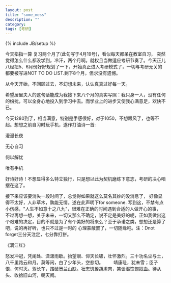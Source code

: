 ```yaml
---
layout: post
title: "some_mess"
description: ""
category: 
tags: [考研]
---
```

{% include JB/setup %}


今天掐指一算 复习两个月了(此句写于4月19号)，看似每天都呆在教室自习， 突然觉得怎么什么都没学到，冷汗，两个月啊。就权且当做适应考研节奏了。今天正儿八经把5、6月份好好规划了一下，开始真正进入考研模式了，一切与考研无关的都要被写进NOT TO DO LIST.剩下8个月，但求没有遗憾。

从今天开始，不回顾过去，不幻想未来，认认真真过好每一天。

希望居里夫人的这句话能成为我接下来八个月的真实写照：我只身一人，没有任何的纷扰，可以全身心地投入到学习中去。而学业上的进步又使我心满意足，欢快不已。							                                            


今天1280到了，相当满意，特别是手感很好，对于1050，不想跟风了，也等不起。想想之前自习时玩手机，遂作打油诗一首:

漫漫长夜

无心自习


何以解忧

唯有手机

好诗好诗！不想显得多么特立独行，只是想以此为契机磨练下意志，考研的决心咱摆在这了。


接下来应该要消失一段时间了，总觉得如果就这么莫名其妙的没消息了，
好像显得不太好，人非草木，孰能无情。遂在此声明下for someone.  写到这，不禁有点小伤感，"人生不如意十之八九"，很难在正确的时间遇到合适的人做开心的事，
不过再想一想，关于未来，一切又那么不确定，说不定是美好的呢，正如我做出这个艰难的决定，目的不就是为了有个美好的将来么？至于承诺之类，想想还是算了吧，说的再好听，也只不过是一时的
心理蒙蔽罢了，一切随缘吧。注：Dnot forget三分天注定，七分靠打拼。



《满江红》


怒发冲冠，凭阑处、潇潇雨歇。抬望眼、仰天长啸，壮怀激烈。三十功名尘与土，八千里路云和月。莫等闲，白了少年头，空悲切。
　　靖康耻，犹未雪；臣子恨，何时灭。驾长车，踏破贺兰山缺。壮志饥餐胡虏肉，笑谈渴饮匈奴血。待从头、收拾旧山河，朝天阙。


